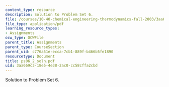 ```yaml
---
content_type: resource
description: Solution to Problem Set 6.
file: /courses/10-40-chemical-engineering-thermodynamics-fall-2003/3aa669c318e54e382ac0cc58cffa2cbd_ps06_2_soln.pdf
file_type: application/pdf
learning_resource_types:
- Assignments
ocw_type: OCWFile
parent_title: Assignments
parent_type: CourseSection
parent_uid: c776a51e-ecca-7cb1-889f-b466b5fe1890
resourcetype: Document
title: ps06_2_soln.pdf
uid: 3aa669c3-18e5-4e38-2ac0-cc58cffa2cbd
---
```

Solution to Problem Set 6.

